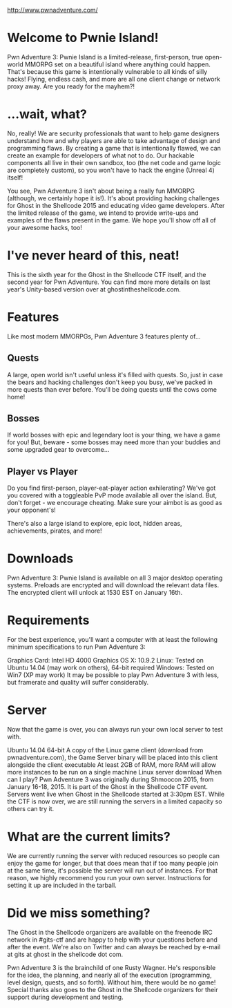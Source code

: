 http://www.pwnadventure.com/

# Welcome to Pwnie Island!
Pwn Adventure 3: Pwnie Island is a limited-release, first-person, true open-world MMORPG set on a beautiful island where anything could happen. That's because this game is intentionally vulnerable to all kinds of silly hacks! Flying, endless cash, and more are all one client change or network proxy away. Are you ready for the mayhem?!

# ...wait, what?
No, really! We are security professionals that want to help game designers understand how and why players are able to take advantage of design and programming flaws. By creating a game that is intentionally flawed, we can create an example for developers of what not to do. Our hackable components all live in their own sandbox, too (the net code and game logic are completely custom), so you won't have to hack the engine (Unreal 4) itself!

You see, Pwn Adventure 3 isn't about being a really fun MMORPG (although, we certainly hope it is!). It's about providing hacking challenges for Ghost in the Shellcode 2015 and educating video game developers. After the limited release of the game, we intend to provide write-ups and examples of the flaws present in the game. We hope you'll show off all of your awesome hacks, too!

# I've never heard of this, neat!
This is the sixth year for the Ghost in the Shellcode CTF itself, and the second year for Pwn Adventure. You can find more more details on last year's Unity-based version over at ghostintheshellcode.com.

# Features
Like most modern MMORPGs, Pwn Adventure 3 features plenty of...

## Quests
A large, open world isn't useful unless it's filled with quests. So, just in case the bears and hacking challenges don't keep you busy, we've packed in more quests than ever before. You'll be doing quests until the cows come home!

## Bosses
If world bosses with epic and legendary loot is your thing, we have a game for you! But, beware - some bosses may need more than your buddies and some upgraded gear to overcome...

## Player vs Player
Do you find first-person, player-eat-player action exhilerating? We've got you covered with a toggleable PvP mode available all over the island. But, don't forget - we encourage cheating. Make sure your aimbot is as good as your opponent's!

There's also a large island to explore, epic loot, hidden areas, achievements, pirates, and more!

# Downloads
Pwn Adventure 3: Pwnie Island is available on all 3 major desktop operating systems. Preloads are encrypted and will download the relevant data files. The encrypted client will unlock at 1530 EST on January 16th.

# Requirements
For the best experience, you'll want a computer with at least the following minimum specifications to run Pwn Adventure 3:

Graphics Card: Intel HD 4000 Graphics
OS X: 10.9.2
Linux: Tested on Ubuntu 14.04 (may work on others), 64-bit required
Windows: Tested on Win7 (XP may work)
It may be possible to play Pwn Adventure 3 with less, but framerate and quality will suffer considerably.

# Server
Now that the game is over, you can always run your own local server to test with.

Ubuntu 14.04 64-bit
A copy of the Linux game client (download from pwnadventure.com), the Game Server binary will be placed into this client alongside the client executable
At least 2GB of RAM, more RAM will allow more instances to be run on a single machine
Linux server download
When can I play?
Pwn Adventure 3 was originally during Shmoocon 2015, from January 16-18, 2015. It is part of the Ghost in the Shellcode CTF event. Servers went live when Ghost in the Shellcode started at 3:30pm EST. While the CTF is now over, we are still running the servers in a limited capacity so others can try it.

# What are the current limits?
We are currently running the server with reduced resources so people can enjoy the game for longer, but that does mean that if too many people join at the same time, it's possible the server will run out of instances. For that reason, we highly recommend you run your own server. Instructions for setting it up are included in the tarball.

# Did we miss something?
The Ghost in the Shellcode organizers are available on the freenode IRC network in #gits-ctf and are happy to help with your questions before and after the event. We're also on Twitter and can always be reached by e-mail at gits at ghost in the shellcode dot com.

Pwn Adventure 3 is the brainchild of one Rusty Wagner. He's responsible for the idea, the planning, and nearly all of the execution (programming, level design, quests, and so forth). Without him, there would be no game! Special thanks also goes to the Ghost in the Shellcode organizers for their support during development and testing.
